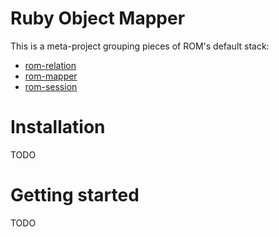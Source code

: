 # Ruby Object Mapper

This is a meta-project grouping pieces of ROM's default stack:

* [rom-relation](/rom-rb/rom-relation)
* [rom-mapper](/rom-rb/rom-mapper)
* [rom-session](/rom-rb/rom-session)

# Installation

TODO

# Getting started

TODO
